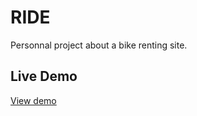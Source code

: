 # RIDE
Personnal project about a bike renting site.


## Live Demo

[View demo](https://patriciamasioni.github.io/Bycicle/)
